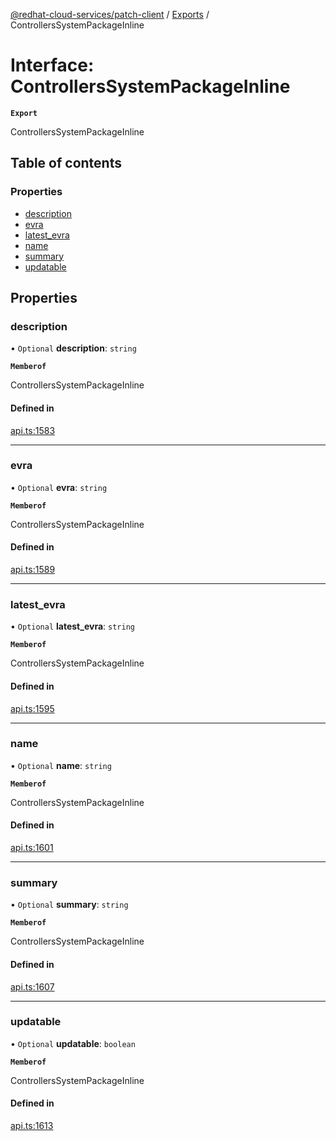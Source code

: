 [@redhat-cloud-services/patch-client](../README.md) / [Exports](../modules.md) / ControllersSystemPackageInline

# Interface: ControllersSystemPackageInline

**`Export`**

ControllersSystemPackageInline

## Table of contents

### Properties

- [description](ControllersSystemPackageInline.md#description)
- [evra](ControllersSystemPackageInline.md#evra)
- [latest\_evra](ControllersSystemPackageInline.md#latest_evra)
- [name](ControllersSystemPackageInline.md#name)
- [summary](ControllersSystemPackageInline.md#summary)
- [updatable](ControllersSystemPackageInline.md#updatable)

## Properties

### description

• `Optional` **description**: `string`

**`Memberof`**

ControllersSystemPackageInline

#### Defined in

[api.ts:1583](https://github.com/RedHatInsights/javascript-clients/blob/main/packages/patch/api.ts#L1583)

___

### evra

• `Optional` **evra**: `string`

**`Memberof`**

ControllersSystemPackageInline

#### Defined in

[api.ts:1589](https://github.com/RedHatInsights/javascript-clients/blob/main/packages/patch/api.ts#L1589)

___

### latest\_evra

• `Optional` **latest\_evra**: `string`

**`Memberof`**

ControllersSystemPackageInline

#### Defined in

[api.ts:1595](https://github.com/RedHatInsights/javascript-clients/blob/main/packages/patch/api.ts#L1595)

___

### name

• `Optional` **name**: `string`

**`Memberof`**

ControllersSystemPackageInline

#### Defined in

[api.ts:1601](https://github.com/RedHatInsights/javascript-clients/blob/main/packages/patch/api.ts#L1601)

___

### summary

• `Optional` **summary**: `string`

**`Memberof`**

ControllersSystemPackageInline

#### Defined in

[api.ts:1607](https://github.com/RedHatInsights/javascript-clients/blob/main/packages/patch/api.ts#L1607)

___

### updatable

• `Optional` **updatable**: `boolean`

**`Memberof`**

ControllersSystemPackageInline

#### Defined in

[api.ts:1613](https://github.com/RedHatInsights/javascript-clients/blob/main/packages/patch/api.ts#L1613)
